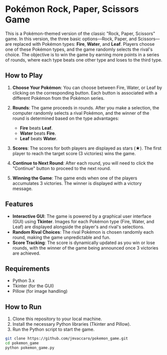# Pokémon Rock, Paper, Scissors Game

This is a Pokémon-themed version of the classic "Rock, Paper, Scissors" game. In this version, the three basic options—Rock, Paper, and Scissors— are replaced with Pokémon types: **Fire**, **Water**, and **Leaf**. Players choose one of these Pokémon types, and the game randomly selects the rival's choice. The objective is to win the game by earning more points in a series of rounds, where each type beats one other type and loses to the third type.

## How to Play

1. **Choose Your Pokémon**: You can choose between Fire, Water, or Leaf by clicking on the corresponding button. Each button is associated with a different Pokémon from the Pokémon series.
   
2. **Rounds**: The game proceeds in rounds. After you make a selection, the computer randomly selects a rival Pokémon, and the winner of the round is determined based on the type advantages:
   - **Fire** beats **Leaf**.
   - **Water** beats **Fire**.
   - **Leaf** beats **Water**.
   
3. **Scores**: The scores for both players are displayed as stars (**★**). The first player to reach the target score (3 victories) wins the game.

4. **Continue to Next Round**: After each round, you will need to click the "Continue" button to proceed to the next round.

5. **Winning the Game**: The game ends when one of the players accumulates 3 victories. The winner is displayed with a victory message.

## Features

- **Interactive GUI**: The game is powered by a graphical user interface (GUI) using **Tkinter**. Images for each Pokémon type (Fire, Water, and Leaf) are displayed alongside the player's and rival's selections.
- **Random Rival Choices**: The rival Pokémon is chosen randomly each round, making the game unpredictable and fun.
- **Score Tracking**: The score is dynamically updated as you win or lose rounds, with the winner of the game being announced once 3 victories are achieved.

## Requirements

- Python 3.x
- Tkinter (for the GUI)
- Pillow (for image handling)

## How to Run

1. Clone this repository to your local machine.
2. Install the necessary Python libraries (Tkinter and Pillow).
3. Run the Python script to start the game.

```bash
git clone https://github.com/jmvaccaro/pokemon_game.git
cd pokemon_game
python pokemon_game.py

